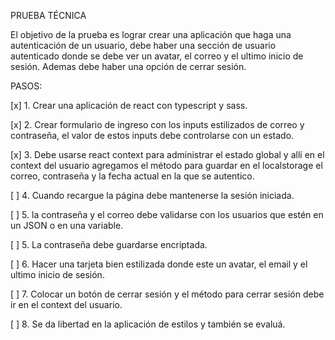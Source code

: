 PRUEBA TÉCNICA

El objetivo de la prueba es lograr crear una aplicación que haga una autenticación de un usuario, debe
haber una sección de usuario autenticado donde se debe ver un avatar, el correo y el ultimo inicio de
sesión. Ademas debe haber una opción de cerrar sesión.

PASOS:

[x] 1. Crear una aplicación de react con typescript y sass.

[x] 2. Crear formulario de ingreso con los inputs estilizados de correo y contraseña, el valor de estos inputs
debe controlarse con un estado.

[x] 3. Debe usarse react context para administrar el estado global y allí en el context del usuario agregamos el
método para guardar en el localstorage el correo, contraseña y la fecha actual en la que se autentico.

[ ] 4. Cuando recargue la página debe mantenerse la sesión iniciada.

[ ] 5. la contraseña y el correo debe validarse con los usuarios que estén en un JSON o en una variable.

[ ] 5. La contraseña debe guardarse encriptada.

[ ] 6. Hacer una tarjeta bien estilizada donde este un avatar, el email y el ultimo inicio de sesión.

[ ] 7. Colocar un botón de cerrar sesión y el método para cerrar sesión debe ir en el context del usuario.

[ ] 8. Se da libertad en la aplicación de estilos y también se evaluá.
